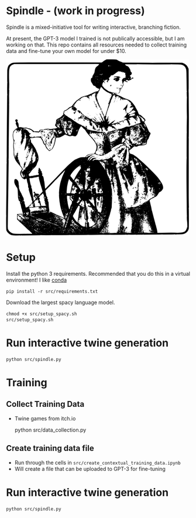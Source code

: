 # Spindle - (work in progress)

Spindle is a mixed-initiative tool for writing interactive, branching fiction.

At present, the GPT-3 model I trained is not publically accessible, but I am working on that. This repo contains all resources needed to collect training data and fine-tune your own model for under $10.


![Spindle](spindle.png)

# Setup

Install the python 3 requirements. Recommended that you do this in a virtual environment! I like [conda](https://docs.conda.io/projects/conda/en/latest/user-guide/tasks/manage-environments.html)

    pip install -r src/requirements.txt
    
Download the largest spacy language model.

    chmod +x src/setup_spacy.sh
    src/setup_spacy.sh

# Run interactive twine generation

    python src/spindle.py

# Training

## Collect Training Data

- Twine games from itch.io

    python src/data_collection.py

## Create training data file

- Run through the cells in `src/create_contextual_training_data.ipynb`
- Will create a file that can be uploaded to GPT-3 for fine-tuning

# Run interactive twine generation

    python src/spindle.py

